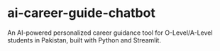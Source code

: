# ai-career-guide-chatbot
An AI-powered personalized career guidance tool for O-Level/A-Level students in Pakistan, built with Python and Streamlit.
